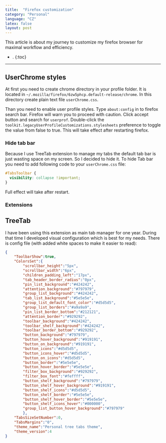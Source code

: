 ```yaml
---
title:  "Firefox customization"
category: "Personal"
language: "CZ"
latex: false
layout: post
---
```


This article is about my journey to customize my firefox browser for maximal workflow and efficiency.

- .
{:toc}
---

## UserChrome styles

At first you need to create chrome directory in your profile folder. 
It is located in `~/.mozilla/firefox/6zw5phcp.default-release/chrome`. In this directory create plain text file `userChrome.css`. 

Than you need to enable user profile styles. Type `about:config` in to firefox search bar. 
Firefox will warn you to proceed with caution. Click accept button and search for `userprof`. 
Double-click the `toolkit.legacyUserProfileCustomizations.stylesheets` preference to toggle the value from false to true. 
This will take effect after restarting firefox. 

### Hide tab bar
Because I use TreeTab extension to manage my tabs the default tab bar is just wasting space on my screen. So I decided to hide it. To hide Tab bar you need to add following code to your `userChrome.css` file:

```css
#TabsToolbar {
  visibility: collapse !important;
}
```
Full effect will take after restart.

### Extensions

## TreeTab

I have been using this extension as main tab manager for one year. 
During that time I developed visual configuration which is best for my needs. 
There is config file (with added white spaces to make it easier to read):

```json
{
	"ToolbarShow":true,
	"ColorsSet":{
		"scrollbar_height":"5px",
		"scrollbar_width":"6px",
		"children_padding_left":"17px",
		"tab_header_border_radius":"0px",
		"pin_list_background":"#424242",
		"attention_background":"#797979",
		"group_list_background":"#424242",
		"tab_list_background":"#5e5e5e",
		"group_list_default_font_color":"#d5d5d5",
		"group_list_borders":"#a9a9a9",
		"pin_list_border_bottom":"#212121",
		"attention_border":"#929292",
		"toolbar_background":"#424242",
		"toolbar_shelf_background":"#424242",
		"toolbar_border_bottom":"#929292",
		"button_background":"#797979",
		"button_hover_background":"#919191",
		"button_on_background":"#919191",
		"button_icons":"#d5d5d5",
		"button_icons_hover":"#d5d5d5",
		"button_on_icons":"#d5d5d5",
		"button_border":"#5e5e5e",
		"button_hover_border":"#5e5e5e",
		"filter_box_background":"#929292",
		"filter_box_font":"#feffff",
		"button_shelf_background":"#797979",
		"button_shelf_hover_background":"#919191",
		"button_shelf_icons":"#d5d5d5",
		"button_shelf_border":"#5e5e5e",
		"button_shelf_hover_border":"#5e5e5e",
		"button_shelf_icons_hover":"#000000",
		"group_list_button_hover_background":"#797979"
		},
	"TabsSizeSetNumber":0,
	"TabsMargins":"0",
	"theme_name":"Personal tree tabs theme",
	"theme_version":4
}
```


